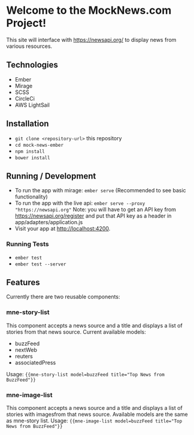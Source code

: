 # Welcome to the MockNews.com Project!

This site will interface with https://newsapi.org/ to display news from various resources.

## Technologies

* Ember
* Mirage
* SCSS
* CircleCi
* AWS LightSail

## Installation

* `git clone <repository-url>` this repository
* `cd mock-news-ember`
* `npm install`
* `bower install`

## Running / Development

* To run the app with mirage: `ember serve` (Recommended to see basic functionality)
* To run the app with the live api: `ember serve --proxy "https://newsapi.org"`
  Note: you will have to get an API key from https://newsapi.org/register and put that API key as a header in app/adapters/application.js
* Visit your app at [http://localhost:4200](http://localhost:4200).

### Running Tests

* `ember test`
* `ember test --server`

## Features

Currently there are two reusable components:

### mne-story-list
This component accepts a news source and a title and displays a list of stories from that news source.
Current available models:
* buzzFeed
* nextWeb
* reuters
* associatedPress

Usage: `{{mne-story-list model=buzzFeed title="Top News from BuzzFeed"}}`

### mne-image-list
This component accepts a news source and a title and displays a list of stories with imagesfrom that news source.
Available models are the same as mne-story list.
Usage: `{{mne-image-list model=buzzFeed title="Top News from BuzzFeed"}}`
